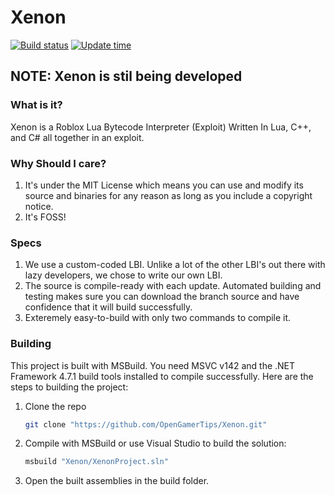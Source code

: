 # Xenon
[![Build status](https://ci.appveyor.com/api/projects/status/w41ccdgt3f2wct84?svg=true)](https://ci.appveyor.com/project/OpenGamerTips/Xenon)
[![Update time](https://badges.pufler.dev/updated/OpenGamerTips/Xenon)](https://github.com/OpenGamerTips/Xenon)

## NOTE: Xenon is stil being developed

### What is it?
Xenon is a Roblox Lua Bytecode Interpreter (Exploit) Written In Lua, C++, and C# all together in an exploit.

### Why Should I care?
1. It's under the MIT License which means you can use and modify its source and binaries for any reason as long as you include a copyright notice.
2. It's FOSS!

### Specs
1. We use a custom-coded LBI. Unlike a lot of the other LBI's out there with lazy developers, we chose to write our own LBI.
2. The source is compile-ready with each update. Automated building and testing makes sure you can download the branch source and have confidence that it will build successfully.
3. Exteremely easy-to-build with only two commands to compile it.

### Building
This project is built with MSBuild. You need MSVC v142 and the .NET Framework 4.7.1 build tools installed to compile successfully.
Here are the steps to building the project:
1. Clone the repo
    ```bash
    git clone "https://github.com/OpenGamerTips/Xenon.git"
    ```
2. Compile with MSBuild or use Visual Studio to build the solution:
    ```bash
    msbuild "Xenon/XenonProject.sln"
    ```
3. Open the built assemblies in the build folder.